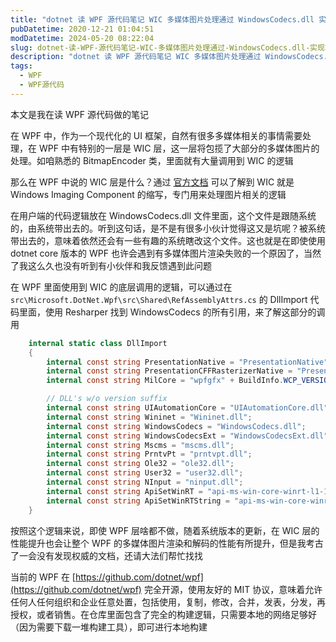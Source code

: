 ```yaml
---
title: "dotnet 读 WPF 源代码笔记 WIC 多媒体图片处理通过 WindowsCodecs.dll 实现功能"
pubDatetime: 2020-12-21 01:04:51
modDatetime: 2024-05-20 08:22:04
slug: dotnet-读-WPF-源代码笔记-WIC-多媒体图片处理通过-WindowsCodecs.dll-实现功能
description: "dotnet 读 WPF 源代码笔记 WIC 多媒体图片处理通过 WindowsCodecs.dll 实现功能"
tags:
  - WPF
  - WPF源代码
---
```





本文是我在读 WPF 源代码做的笔记

<!--more-->


<!-- CreateTime:2020/12/21 9:04:51 -->


<!-- 标签：WPF，WPF源代码 -->
<!-- 发布 -->

在 WPF 中，作为一个现代化的 UI 框架，自然有很多多媒体相关的事情需要处理，在 WPF 中有特别的一层是 WIC 层，这一层将包揽了大部分的多媒体图片的处理。如咱熟悉的 BitmapEncoder 类，里面就有大量调用到 WIC 的逻辑

那么在 WPF 中说的 WIC 层是什么？通过 [官方文档](https://docs.microsoft.com/en-us/windows/win32/wic/-wic-lh) 可以了解到 WIC 就是 Windows Imaging Component 的缩写，专门用来处理图片相关的逻辑

在用户端的代码逻辑放在 WindowsCodecs.dll 文件里面，这个文件是跟随系统的，由系统带出去的。听到这句话，是不是有很多小伙计觉得这又是坑呢？被系统带出去的，意味着依然还会有一些有趣的系统瞎改这个文件。这也就是在即使使用 dotnet core 版本的 WPF 也许会遇到有多媒体图片渲染失败的一个原因了，当然了我这么久也没有听到有小伙伴和我反馈遇到此问题

在 WPF 里面使用到 WIC 的底层调用的逻辑，可以通过在 `src\Microsoft.DotNet.Wpf\src\Shared\RefAssemblyAttrs.cs` 的 DllImport 代码里面，使用 Resharper 找到 WindowsCodecs 的所有引用，来了解这部分的调用

```csharp
    internal static class DllImport
    {
        internal const string PresentationNative = "PresentationNative" + BuildInfo.WCP_VERSION_SUFFIX + ".dll";
        internal const string PresentationCFFRasterizerNative = "PresentationCFFRasterizerNative" + BuildInfo.WCP_VERSION_SUFFIX + ".dll";
        internal const string MilCore = "wpfgfx" + BuildInfo.WCP_VERSION_SUFFIX + ".dll";

        // DLL's w/o version suffix
        internal const string UIAutomationCore = "UIAutomationCore.dll";
        internal const string Wininet = "Wininet.dll";
        internal const string WindowsCodecs = "WindowsCodecs.dll";
        internal const string WindowsCodecsExt = "WindowsCodecsExt.dll";
        internal const string Mscms = "mscms.dll";
        internal const string PrntvPt = "prntvpt.dll";
        internal const string Ole32 = "ole32.dll";
        internal const string User32 = "user32.dll";
        internal const string NInput = "ninput.dll";
        internal const string ApiSetWinRT = "api-ms-win-core-winrt-l1-1-0.dll";
        internal const string ApiSetWinRTString = "api-ms-win-core-winrt-string-l1-1-0.dll";
    }
```

按照这个逻辑来说，即使 WPF 层啥都不做，随着系统版本的更新，在 WIC 层的性能提升也会让整个 WPF 的多媒体图片渲染和解码的性能有所提升，但是我考古了一会没有发现权威的文档，还请大法们帮忙找找

当前的 WPF 在 [https://github.com/dotnet/wpf](https://github.com/dotnet/wpf) 完全开源，使用友好的 MIT 协议，意味着允许任何人任何组织和企业任意处置，包括使用，复制，修改，合并，发表，分发，再授权，或者销售。在仓库里面包含了完全的构建逻辑，只需要本地的网络足够好（因为需要下载一堆构建工具），即可进行本地构建

